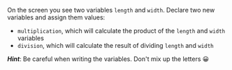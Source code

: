 On the screen you see two variables `length` and `width`. Declare two new variables and assign them values:
- `multiplication`, which will calculate the product of the `length` and `width` variables
- `division`, which will calculate the result of dividing `length` and `width`

**_Hint_**:  Be careful when writing the variables. Don't mix up the letters 😀